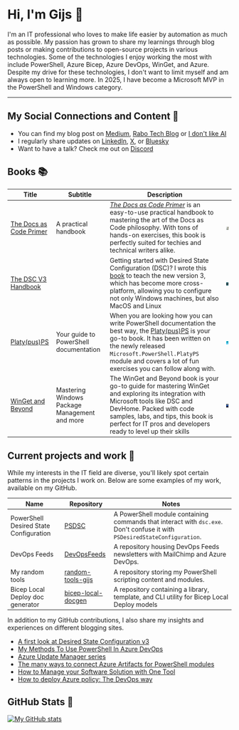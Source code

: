 # Hi, I'm Gijs :wave:

I'm an IT professional who loves to make life easier by automation as much as possible. My passion has grown to share my learnings through blog posts or making contributions to open-source projects in various technologies. Some of the technologies I enjoy working the most with include PowerShell, Azure Bicep, Azure DevOps, WinGet, and Azure. Despite my drive for these technologies, I don't want to limit myself and am always open to learning more. In 2025, I have become a Microsoft MVP in the PowerShell and Windows category.

---

## My Social Connections and Content :star2:

- You can find my blog post on [Medium][00], [Rabo Tech Blog][01] or [I don't like AI][02]
- I regularly share updates on [LinkedIn][03], [X][04], or [Bluesky][21]
- Want to have a talk? Check me out on [Discord][05]

## Books :books:

| Title                         | Subtitle                                      | Description                                                                                                                                                                                                                                                           |                                                                  |
|-------------------------------|-----------------------------------------------|-----------------------------------------------------------------------------------------------------------------------------------------------------------------------------------------------------------------------------------------------------------------------|------------------------------------------------------------------|
| [The Docs as Code Primer][06] | A practical handbook                          | [_The Docs as Code Primer_][06] is an easy-to-use practical handbook to mastering the art of the Docs as Code philosophy. With tons of hands-on exercises, this book is perfectly suited for techies and technical writers alike.                                     | ![Docs as Code Primer](.media/docs_as_code_primer_optimized.png) |
| [The DSC V3 Handbook][07]     |                                               | Getting started with Desired State Configuration (DSC)? I wrote this [book][07] to teach the new version 3, which has become more cross-platform, allowing you to configure not only Windows machines, but also MacOS and Linux                                       | ![DSC V3 Handbook](.media/the_dsc_v3_handbook_optimized.png)     |
| [Platy(pus)PS][08]            | Your guide to PowerShell documentation        | When you are looking how you can write PowerShell documentation the best way, the [Platy(pus)PS][08] is your go-to book. It has been written on the newly released `Microsoft.PowerShell.PlatyPS` module and covers a lot of fun exercises you can follow along with. | ![Platy(pus)PS](.media/platyps_optimized.jpg)                    |
| [WinGet and Beyond][09]       | Mastering Windows Package Management and more | The WinGet and Beyond book is your go-to guide for mastering WinGet and exploring its integration with Microsoft tools like DSC and DevHome. Packed with code samples, labs, and tips, this book is perfect for IT pros and developers ready to level up their skills | ![WinGet and Beyond](.media/winget_and_beyond_optimized.jpg)     |

## Current projects and work :construction:

While my interests in the IT field are diverse, you'll likely spot certain patterns in the projects I work on. Below are some examples of my work, available on my GitHub.

| Name                                   | Repository               | Notes                                                                                                                      |
|----------------------------------------|--------------------------|----------------------------------------------------------------------------------------------------------------------------|
| PowerShell Desired State Configuration | [PSDSC][10]              | A PowerShell module containing commands that interact with `dsc.exe`. Don't confuse it with `PSDesiredStateConfiguration`. |
| DevOps Feeds                           | [DevOpsFeeds][11]        | A repository housing DevOps Feeds newsletters with MailChimp and Azure DevOps.                                             |
| My random tools                        | [random-tools-gijs][12]  | A repository storing my PowerShell scripting content and modules.                                                          |
| Bicep Local Deploy doc generator       | [bicep-local-docgen][22] | A repository containing a library, template, and CLI utility for Bicep Local Deploy models                                 |

In addition to my GitHub contributions, I also share my insights and experiences on different blogging sites.

- [A first look at Desired State Configuration v3][13]
- [My Methods To Use PowerShell In Azure DevOps][14]
- [Azure Update Manager series][15]
- [The many ways to connect Azure Artifacts for PowerShell modules][16]
- [How to Manage your Software Solution with One Tool][17]
- [How to deploy Azure policy: The DevOps way][18]

## GitHub Stats 🐙

[![My GitHub stats][19]][20]

<!-- Link reference definitions -->
[00]: https://medium.com/@gijsreijn
[01]: https://rabobank.jobs/en/techblog/coding-architecture/
[02]: https://idontlikeai.dev
[03]: https://linkedin.com/in/gijs-reijn-582b81198/
[04]: https://x.com/GijsReijn
[05]: https://discordapp.com/users/409441414292701214
[06]: https://leanpub.com/thedocsascodeprimer
[07]: https://leanpub.com/thedscv3handbook
[08]: https://leanpub.com/platyps
[09]: https://leanpub.com/wingetandbeyond
[10]: https://github.com/Gijsreyn/PSDSC
[11]: https://github.com/Gijsreyn/DevOpsFeeds
[12]: https://github.com/Gijsreyn/random-tools-gijs
[13]: https://medium.com/p/379ee8181d6a
[14]: https://medium.com/p/c082c90f1c6f
[15]: https://medium.com/p/437f02929c84
[16]: https://medium.com/p/a150df369a21
[17]: https://rabobank.jobs/en/techblog/boost-productivity-how-to-manage-your-software-solution-with-one-tool/
[18]: https://rabobank.jobs/en/techblog/gijs-reijn-how-to-deploy-azure-policy-the-devops-way/
[19]: https://github-readme-stats.vercel.app/api?username=gijsreyn&show_icons=true&theme=dark
[20]: https://github.com/gijsreyn/github-readme-stats
[21]: https://bsky.app/profile/gijsreijn.bsky.social
[22]: https://github.com/Gijsreyn/bicep-local-docgen
